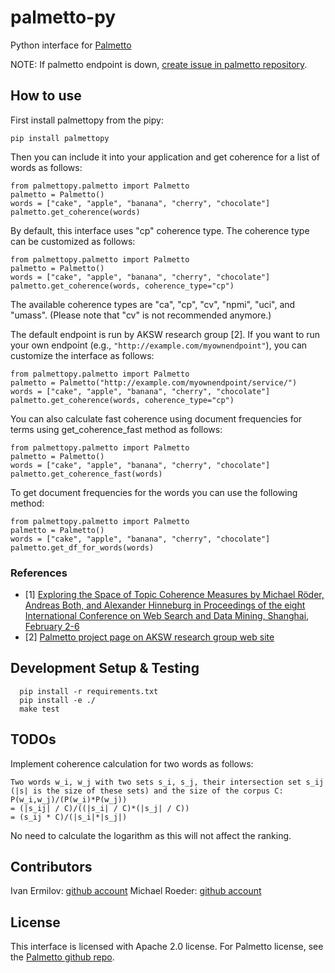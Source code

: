 # palmetto-py
Python interface for [Palmetto](https://github.com/AKSW/Palmetto)

NOTE: If palmetto endpoint is down, [create issue in palmetto repository](https://github.com/dice-group/Palmetto).

## How to use
First install palmettopy from the pipy:
```
pip install palmettopy
```

Then you can include it into your application and get coherence for a list of words as follows:
```
from palmettopy.palmetto import Palmetto
palmetto = Palmetto()
words = ["cake", "apple", "banana", "cherry", "chocolate"]
palmetto.get_coherence(words)
```

By default, this interface uses "cp" coherence type. 
The coherence type can be customized as follows:
```
from palmettopy.palmetto import Palmetto
palmetto = Palmetto()
words = ["cake", "apple", "banana", "cherry", "chocolate"]
palmetto.get_coherence(words, coherence_type="cp")
```
The available coherence types are "ca", "cp", "cv", "npmi", "uci", and "umass". (Please note that "cv" is not recommended anymore.)

The default endpoint is run by AKSW research group [2]. If you want to run your own endpoint (e.g., `"http://example.com/myownendpoint"`), you can customize the interface as follows:
```
from palmettopy.palmetto import Palmetto
palmetto = Palmetto("http://example.com/myownendpoint/service/")
words = ["cake", "apple", "banana", "cherry", "chocolate"]
palmetto.get_coherence(words, coherence_type="cp")
```

You can also calculate fast coherence using document frequencies for terms using get_coherence_fast method as follows:
```
from palmettopy.palmetto import Palmetto
palmetto = Palmetto()
words = ["cake", "apple", "banana", "cherry", "chocolate"]
palmetto.get_coherence_fast(words)
```

To get document frequencies for the words you can use the following method:
```
from palmettopy.palmetto import Palmetto
palmetto = Palmetto()
words = ["cake", "apple", "banana", "cherry", "chocolate"]
palmetto.get_df_for_words(words)
```

### References
* [1] [Exploring the Space of Topic Coherence Measures by Michael Röder, Andreas Both, and Alexander Hinneburg in Proceedings of the eight International Conference on Web Search and Data Mining, Shanghai, February 2-6](http://svn.aksw.org/papers/2015/WSDM_Topic_Evaluation/public.pdf)
* [2] [Palmetto project page on AKSW research group web site](http://aksw.org/Projects/Palmetto.html)

## Development Setup & Testing
```
  pip install -r requirements.txt
  pip install -e ./
  make test
```

## TODOs
Implement coherence calculation for two words as follows:
```
Two words w_i, w_j with two sets s_i, s_j, their intersection set s_ij (|s| is the size of these sets) and the size of the corpus C:
P(w_i,w_j)/(P(w_i)*P(w_j))
= (|s_ij| / C)/((|s_i| / C)*(|s_j| / C))
= (s_ij * C)/(|s_i|*|s_j|)
```
No need to calculate the logarithm as this will not affect the ranking.

## Contributors

Ivan Ermilov: [github account](https://github.com/earthquakesan)
Michael Roeder: [github account](https://github.com/MichaelRoeder)

## License

This interface is licensed with Apache 2.0 license. For Palmetto license, see the [Palmetto github repo](https://github.com/aksw/palmetto).
